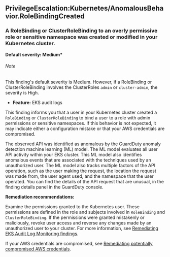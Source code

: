 PrivilegeEscalation:Kubernetes/AnomalousBehavior.RoleBindingCreated
-------------------------------------------------------------------


### A RoleBinding or ClusterRoleBinding to an overly permissive role or sensitive namespace was created or modified in your Kubernetes cluster.


**Default severity: Medium\***


###### Note

This finding's default severity is Medium. However, if a RoleBinding or ClusterRoleBinding involves the ClusterRoles `admin` or `cluster-admin`, the severity is High.


 * **Feature:** EKS audit logs

This finding informs you that a user in your Kubernetes cluster created a `RoleBinding` or `ClusterRoleBinding` to bind a user to a role with admin permissions or sensitive namespaces. If this behavior is not expected, it may indicate either a configuration mistake or that your AWS credentials are compromised.


The observed API was identified as anomalous by the GuardDuty anomaly detection machine learning (ML) model. The ML model evaluates all user API activity within your EKS cluster. This ML model also identifies anomalous events that are associated with the techniques used by an unauthorized user. The ML model also tracks multiple factors of the API operation, such as the user making the request, the location the request was made from, the user agent used, and the namespace that the user operated. You can find the details of the API request that are unusual, in the finding details panel in the GuardDuty console.


**Remediation recommendations:**


Examine the permissions granted to the Kubernetes user. These permissions are defined in the role and subjects involved in `RoleBinding` and `ClusterRoleBinding`. If the permissions were granted mistakenly or maliciously, revoke user access and reverse any changes made by an unauthorized user to your cluster. For more information, see [Remediating EKS Audit Log Monitoring findings](https://docs.aws.amazon.com/guardduty/latest/ug/guardduty-remediate-kubernetes.html).


If your AWS credentials are compromised, see [Remediating potentially compromised AWS credentials](https://docs.aws.amazon.com/guardduty/latest/ug/compromised-creds.html).

